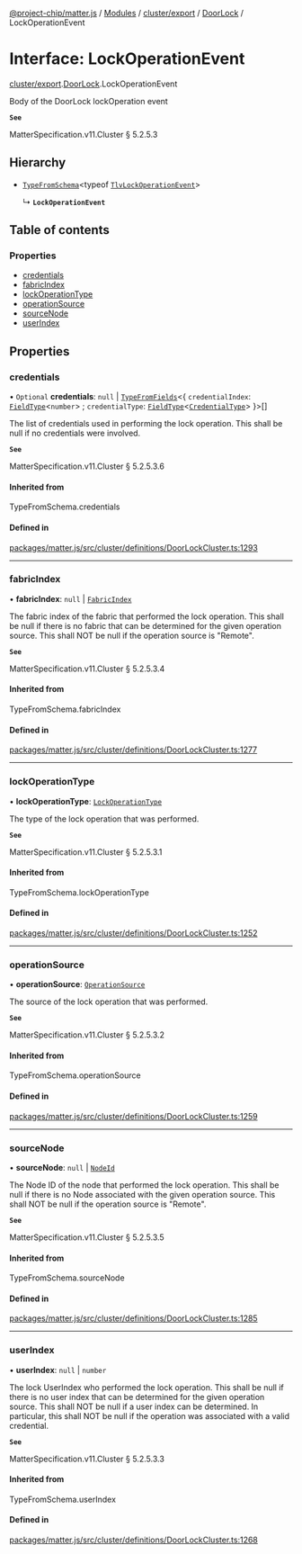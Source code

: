 [@project-chip/matter.js](../README.md) / [Modules](../modules.md) / [cluster/export](../modules/cluster_export.md) / [DoorLock](../modules/cluster_export.DoorLock.md) / LockOperationEvent

# Interface: LockOperationEvent

[cluster/export](../modules/cluster_export.md).[DoorLock](../modules/cluster_export.DoorLock.md).LockOperationEvent

Body of the DoorLock lockOperation event

**`See`**

MatterSpecification.v11.Cluster § 5.2.5.3

## Hierarchy

- [`TypeFromSchema`](../modules/tlv_export.md#typefromschema)\<typeof [`TlvLockOperationEvent`](../modules/cluster_export.DoorLock.md#tlvlockoperationevent)\>

  ↳ **`LockOperationEvent`**

## Table of contents

### Properties

- [credentials](cluster_export.DoorLock.LockOperationEvent.md#credentials)
- [fabricIndex](cluster_export.DoorLock.LockOperationEvent.md#fabricindex)
- [lockOperationType](cluster_export.DoorLock.LockOperationEvent.md#lockoperationtype)
- [operationSource](cluster_export.DoorLock.LockOperationEvent.md#operationsource)
- [sourceNode](cluster_export.DoorLock.LockOperationEvent.md#sourcenode)
- [userIndex](cluster_export.DoorLock.LockOperationEvent.md#userindex)

## Properties

### credentials

• `Optional` **credentials**: ``null`` \| [`TypeFromFields`](../modules/tlv_export.md#typefromfields)\<\{ `credentialIndex`: [`FieldType`](tlv_export.FieldType.md)\<`number`\> ; `credentialType`: [`FieldType`](tlv_export.FieldType.md)\<[`CredentialType`](../enums/cluster_export.DoorLock.CredentialType.md)\>  }\>[]

The list of credentials used in performing the lock operation. This shall be null if no credentials were
involved.

**`See`**

MatterSpecification.v11.Cluster § 5.2.5.3.6

#### Inherited from

TypeFromSchema.credentials

#### Defined in

[packages/matter.js/src/cluster/definitions/DoorLockCluster.ts:1293](https://github.com/project-chip/matter.js/blob/6d3b6a5d957d88a9231d6ecab4bb41f8133112be/packages/matter.js/src/cluster/definitions/DoorLockCluster.ts#L1293)

___

### fabricIndex

• **fabricIndex**: ``null`` \| [`FabricIndex`](../modules/datatype_export.md#fabricindex)

The fabric index of the fabric that performed the lock operation. This shall be null if there is no fabric
that can be determined for the given operation source. This shall NOT be null if the operation source is
"Remote".

**`See`**

MatterSpecification.v11.Cluster § 5.2.5.3.4

#### Inherited from

TypeFromSchema.fabricIndex

#### Defined in

[packages/matter.js/src/cluster/definitions/DoorLockCluster.ts:1277](https://github.com/project-chip/matter.js/blob/6d3b6a5d957d88a9231d6ecab4bb41f8133112be/packages/matter.js/src/cluster/definitions/DoorLockCluster.ts#L1277)

___

### lockOperationType

• **lockOperationType**: [`LockOperationType`](../enums/cluster_export.DoorLock.LockOperationType.md)

The type of the lock operation that was performed.

**`See`**

MatterSpecification.v11.Cluster § 5.2.5.3.1

#### Inherited from

TypeFromSchema.lockOperationType

#### Defined in

[packages/matter.js/src/cluster/definitions/DoorLockCluster.ts:1252](https://github.com/project-chip/matter.js/blob/6d3b6a5d957d88a9231d6ecab4bb41f8133112be/packages/matter.js/src/cluster/definitions/DoorLockCluster.ts#L1252)

___

### operationSource

• **operationSource**: [`OperationSource`](../enums/cluster_export.DoorLock.OperationSource.md)

The source of the lock operation that was performed.

**`See`**

MatterSpecification.v11.Cluster § 5.2.5.3.2

#### Inherited from

TypeFromSchema.operationSource

#### Defined in

[packages/matter.js/src/cluster/definitions/DoorLockCluster.ts:1259](https://github.com/project-chip/matter.js/blob/6d3b6a5d957d88a9231d6ecab4bb41f8133112be/packages/matter.js/src/cluster/definitions/DoorLockCluster.ts#L1259)

___

### sourceNode

• **sourceNode**: ``null`` \| [`NodeId`](../modules/datatype_export.md#nodeid)

The Node ID of the node that performed the lock operation. This shall be null if there is no Node associated
with the given operation source. This shall NOT be null if the operation source is "Remote".

**`See`**

MatterSpecification.v11.Cluster § 5.2.5.3.5

#### Inherited from

TypeFromSchema.sourceNode

#### Defined in

[packages/matter.js/src/cluster/definitions/DoorLockCluster.ts:1285](https://github.com/project-chip/matter.js/blob/6d3b6a5d957d88a9231d6ecab4bb41f8133112be/packages/matter.js/src/cluster/definitions/DoorLockCluster.ts#L1285)

___

### userIndex

• **userIndex**: ``null`` \| `number`

The lock UserIndex who performed the lock operation. This shall be null if there is no user index that can
be determined for the given operation source. This shall NOT be null if a user index can be determined. In
particular, this shall NOT be null if the operation was associated with a valid credential.

**`See`**

MatterSpecification.v11.Cluster § 5.2.5.3.3

#### Inherited from

TypeFromSchema.userIndex

#### Defined in

[packages/matter.js/src/cluster/definitions/DoorLockCluster.ts:1268](https://github.com/project-chip/matter.js/blob/6d3b6a5d957d88a9231d6ecab4bb41f8133112be/packages/matter.js/src/cluster/definitions/DoorLockCluster.ts#L1268)
